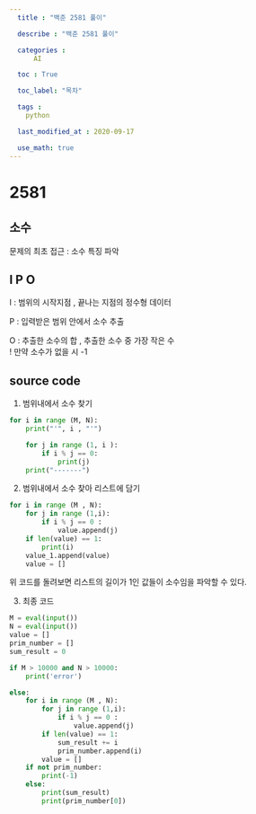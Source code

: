 ```yaml
---
  title : "백준 2581 풀이"

  describe : "백준 2581 풀이"

  categories : 
      AI

  toc : True

  toc_label: "목차"

  tags : 
    python

  last_modified_at : 2020-09-17

  use_math: true
---
```


# 2581
## 소수 

문제의 최초 접근 : 소수 특징 파악

## I P O

I : 범위의 시작지점 , 끝나는 지점의 정수형 데이터

P : 입력받은 범위 안에서 소수 추출

O : 추출한 소수의 합 , 추출한 소수 중 가장 작은 수 <br>
! 만약 소수가 없을 시 -1 

## source code
1. 범위내에서 소수 찾기
```python
for i in range (M, N):
    print("'", i , "'")

    for j in range (1, i ):
        if i % j == 0:
            print(j)
    print("-------")
```

2. 범위내에서 소수 찾아 리스트에 담기
```python
for i in range (M , N):
    for j in range (1,i):
        if i % j == 0 :
            value.append(j)
    if len(value) == 1:
        print(i)
    value_1.append(value)
    value = []
```
위 코드를 돌려보면 리스트의 길이가 1인 값들이 소수임을 파악할 수 있다.

3. 최종 코드

```python
M = eval(input())
N = eval(input())
value = []
prim_number = []
sum_result = 0

if M > 10000 and N > 10000:
    print('error')

else:
    for i in range (M , N):
        for j in range (1,i):
            if i % j == 0 :
                value.append(j)
        if len(value) == 1:
            sum_result += i
            prim_number.append(i)
        value = []
    if not prim_number:
        print(-1)
    else:
        print(sum_result)
        print(prim_number[0])
```
